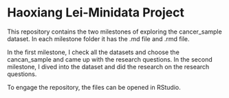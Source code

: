 # Haoxiang Lei-Minidata Project 
This repository contains the two milestones of exploring the cancer_sample dataset. In each milestone folder it has the .md file and .rmd file.

In the first milestone, I check all the datasets and choose the cancan_sample and came up with the research questions.
In the second milestone, I dived into the dataset and did the research on the research questions.

To engage the repository, the files can be opened in RStudio.